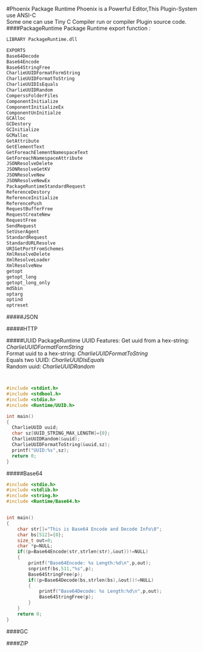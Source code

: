#Phoenix Package Runtime
Phoenix is a Powerful Editor,This Plugin-System use ANSI-C   
Some one can use Tiny C Compiler run or compiler Plugin source code.
####PackageRuntime
Package Runtime export function :
```def
LIBRARY PackageRuntime.dll

EXPORTS
Base64Decode
Base64Encode
Base64StringFree
CharlieUUIDFormatFormString
CharlieUUIDFormatToString
CharlieUUIDIsEquals
CharlieUUIDRandom
ComperssFolderFiles
ComponentInitialize
ComponentInitializeEx
ComponentUnInitialze
GCAlloc
GCDestory
GCInitialize
GCMalloc
GetAttribute
GetElementText
GetForeachElementNamespaceText
GetForeachNamespaceAttribute
JSONResolveDelete
JSONResolveGetKV
JSONResolveNew
JSONResolveNewEx
PackageRuntimeStandardRequest
ReferenceDestory
ReferenceInitialize
ReferencePush
RequestBufferFree
RequestCreateNew
RequestFree
SendRequest
SetUserAgent
StandardRequest
StandardURLResolve
URIGetPortFromSchemes
XmlResolveDelete
XmlResolveLoader
XmlResolveNew
getopt
getopt_long
getopt_long_only
md5bin
optarg
optind
optreset
```

#####JSON

#####HTTP

#####UUID 
PackageRuntime UUID Features:
Get uuid from a hex-string: *CharlieUUIDFormatFormString*      
Format uuid to a hex-string: *CharlieUUIDFormatToString*   
Equals two UUID: *CharlieUUIDIsEquals*    
Random uuid: *CharlieUUIDRandom*  

```c


#include <stdint.h>
#include <stdbool.h>
#include <stdio.h>
#include <Runtime/UUID.h>

int main()
{
  CharlieUUID uuid;
  char sz[UUID_STRING_MAX_LENGTH]={0};
  CharlieUUIDRandom(&uuid);
  CharlieUUIDFormatToString(&uuid,sz);
  printf("UUID:%s",sz);
  return 0;
}
```

#####Base64
```c
#include <stdio.h>
#include <stdlib.h>
#include <string.h>
#include <Runtime/Base64.h>


int main()
{
	char str[]="This is Base64 Encode and Decode Info\0";
	char bs[512]={0};
	size_t out=0;
	char *p=NULL;
	if((p=Base64Encode(str,strlen(str),&out))!=NULL)
	{
		printf("Base64Encode: %s Length:%d\n",p,out);
		snprintf(bs,511,"%s",p);
		Base64StringFree(p);
		if((p=Base64Decode(bs,strlen(bs),&out))!=NULL)
		{
			printf("Base64Decode: %s Length:%d\n",p,out);
			Base64StringFree(p);
		}
	}
	return 0;
}
```

####GC


####ZIP
